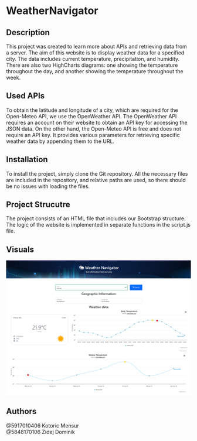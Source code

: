 # WeatherNavigator

## Description
This project was created to learn more about APIs and retrieving data from a server. The aim of this website is to display weather data for a specified city. The data includes current temperature, precipitation, and humidity. There are also two HighCharts diagrams: one showing the temperature throughout the day, and another showing the temperature throughout the week.

## Used APIs
To obtain the latitude and longitude of a city, which are required for the Open-Meteo API, we use the OpenWeather API. The OpenWeather API requires an account on their website to obtain an API key for accessing the JSON data. On the other hand, the Open-Meteo API is free and does not require an API key. It provides various parameters for retrieving specific weather data by appending them to the URL.

## Installation
To install the project, simply clone the Git repository. All the necessary files are included in the repository, and relative paths are used, so there should be no issues with loading the files.

## Project Strucutre
The project consists of an HTML file that includes our Bootstrap structure. The logic of the website is implemented in separate functions in the script.js file.

## Visuals
![readme_image1.png](./readme_image1.png)
![readme_image2.png](./readme_image2.png)

## Authors
@5917010406 Kotoric Mensur<br>
@5848170106 Zidej Dominik


